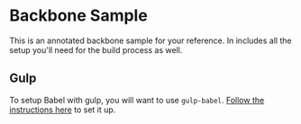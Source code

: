 # Backbone Sample

This is an annotated backbone sample for your reference. In includes all the setup you'll need for the build process as well.



## Gulp

To setup Babel with gulp, you will want to use `gulp-babel`. [Follow the instructions here](https://www.npmjs.com/package/gulp-babel) to set it up.
